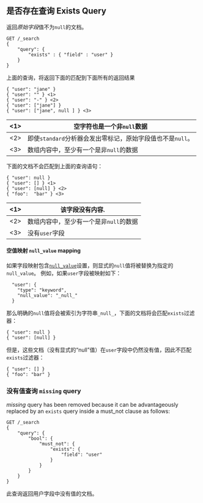 ## 是否存在查询 Exists Query

返回*原始字段*值不为`null`的文档。
    
    GET /_search
    {
        "query": {
            "exists" : { "field" : "user" }
        }
    }

上面的查询，将返回下面的匹配到下面所有的返回结果    
    
    { "user": "jane" }
    { "user": "" } <1>
    { "user": "-" } <2>
    { "user": ["jane"] }
    { "user": ["jane", null ] } <3>

<1>| 空字符也是一个非`null`数据    
---|---  
<2>| 即使`standard`分析器会发出零标记，原始字段值也不是`null`。   
<3>| 数组内容中，至少有一个是非`null`的数据

下面的文档不会匹配到上面的查询语句：
    
    { "user": null }
    { "user": [] } <1>
    { "user": [null] } <2>
    { "foo":  "bar" } <3>

<1>| 该字段没有内容.     
---|---  
<2>| 数组内容中，至少有一个是非`null`的数据    
<3>| 没有`user`字段   
  
#### 空值映射 `null_value` mapping

如果字段映射包含[`null_value`](null-value.html)设置，则显式的`null`值将被替换为指定的`null_value`。 例如，如果`user`字段被映射如下：
    
      "user": {
        "type": "keyword",
        "null_value": "_null_"
      }

那么明确的`null`值将会被索引为字符串`_null_`，下面的文档将会匹配`exists`过滤器：    
    
    { "user": null }
    { "user": [null] }
但是，这些文档（没有显式的“null”值）在`user`字段中仍然没有值，因此不匹配`exists`过滤器：    

    { "user": [] }
    { "foo": "bar" }

### 没有值查询 `missing` query

 _missing_ query has been removed because it can be advantageously replaced by an `exists` query inside a must_not clause as follows:
    
    
    GET /_search
    {
        "query": {
            "bool": {
                "must_not": {
                    "exists": {
                        "field": "user"
                    }
                }
            }
        }
    }
    
此查询返回用户字段中没有值的文档。
